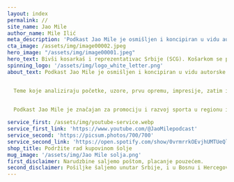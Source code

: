 ```yaml
---
layout: index
permalink: //
site_name: Jao Mile
author_name: Mile Ilić
meta_description: 'Podkast Jao Mile je osmišljen i koncipiran u vidu autorske emisije koja se bavi pitanjima profesionalne košarkaške karijere iz ugla afirmisanih košarkaša, trenera, sportskih agenata.'
cta_image: /assets/img/image00002.jpeg
hero_image: "/assets/img/image00001.jpeg"
hero_text: Bivši kosarkaš i reprezentativac Srbije (SCG). Košarkom se profesionalno bavio 18 godina i za to vreme nastupao za FMP, Crvenu zvezdu, NJ Nets (NBA) i mnoge druge klubove u Evropi i na Bliskom istoku.
spinning_logo: '/assets/img/logo_white_letter.png'
about_text: Podkast Jao Mile je osmišljen i koncipiran u vidu autorske emisije koja se bavi pitanjima profesionalne košarkaške karijere iz ugla afirmisanih košarkaša, trenera, sportskih agenata.


  Teme koje analiziraju početke, uzore, prvu opremu, impresije, zatim izazove profesionalne karijere, ali se bavi i pitanjima vezanim za život posle karijere sa kojima se profesionalni sportista susreće. 

  
  Podkast Jao Mile je značajan za promociju i razvoj sporta u regionu i predstavlja koristan i sveobuhvatan prikaz zdravog načina života koji se prikazuje široj društvenoj zajednici.

service_first: /assets/img/youtube-service.webp
service_first_link: 'https://www.youtube.com/@JaoMilepodcast'
service_second: 'https://picsum.photos/700/700'
service_second_link: 'https://open.spotify.com/show/0vrmrrkOEvjhUMTUeQl6Xx'
shop_title: Podržite rad kupovinom šolje
mug_image: '/assets/img/Jao Mile solja.png'
first_disclaimer: Narudzbine saljemo poštom, placanje pouzećem.
second_disclaimer: Pošiljke šaljemo unutar Srbije, i u Bosnu i Hercegovinu.
---
```


